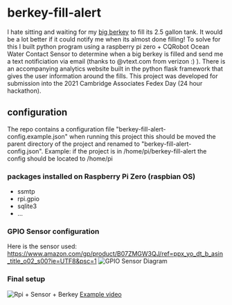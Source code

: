 # berkey-fill-alert
I hate sitting and waiting for my [big berkey](https://www.usaberkeyfilters.com/products/big-berkey-water-filter/) to fill its 2.5 gallon tank.  It would be a lot better if it could notify me when its almost done filling!  To solve for this I built python program using a raspberry pi zero + CQRobot Ocean Water Contact Sensor to determine when a big berkey is filled and send me a text notificiation via email (thanks to @vtext.com from verizon :) ).  There is an accompanying analytics website built in the python flask framework that gives the user information around the fills.  This project was developed for submission into the 2021 Cambridge Associates Fedex Day (24 hour hackathon).

## configuration
The repo contains a configuration file "berkey-fill-alert-config.example.json" when running this project this should be moved the parent directory of the project and renamed to "berkey-fill-alert-config.json".  Example: if the project is in /home/pi/berkey-fill-alert the config should be located to /home/pi


### packages installed on Raspberry Pi Zero (raspbian OS)
* ssmtp 
* rpi.gpio
* sqlite3
* ...

### GPIO Sensor configuration
Here is the sensor used: https://www.amazon.com/gp/product/B07ZMGW3QJ/ref=ppx_yo_dt_b_asin_title_o02_s00?ie=UTF8&psc=1
![GPIO Sensor Diagram](https://images-na.ssl-images-amazon.com/images/I/71qAZOYICVL._SL1500_.jpg)

### Final setup
![Rpi + Sensor + Berkey](https://i.imgur.com/yxxg6tf.jpg)
[Example video](https://i.imgur.com/auL8GZy.mp4)
